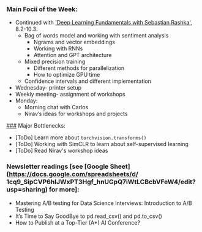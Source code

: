 ### Main Focii of the Week:
- Continued with ['Deep Learning Fundamentals with Sebastian Rashka'](https://github.com/~_fundamentals), 8.2-10.3:
    - Bag of words model and working with sentiment analysis
        - Ngrams and vector embeddings
        - Working with RNNs
        - Attention and GPT architecture
    - Mixed precision training
        - Different methods for parallelization
        - How to optimize GPU time
    - Confidence intervals and different implementation 
- Wednesday- printer setup
- Weekly meeting- assignment of workshops
- Monday:
    - Morning chat with Carlos
    - Nirav’s ideas for workshops and projects

[###](###) Major Bottlenecks:
- [ToDo] Learn more about `torchvision.transforms()`
- [ToDo] Working with SimCLR to learn about self-supervised learning
- [ToDo] Read Nirav's workshop ideas
### Newsletter readings [see [Google Sheet](https://docs.google.com/spreadsheets/d/ 1cq9_SipCVP6hIJWxPT3Hgf_hnUGpQ7iWtLCBcbVFeW4/edit?usp=sharing) for more]:
- Mastering A/B testing for Data Science Interviews: Introduction to A/B Testing
- It’s Time to Say GoodBye to pd.read_csv() and pd.to_csv()
- How to Publish at a Top-Tier (A*) AI Conference?
